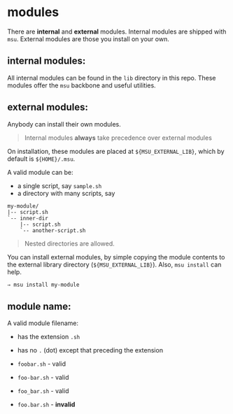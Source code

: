 
# modules

There are **internal** and **external** modules. Internal modules are shipped with `msu`. External modules are those you install on your own.


## internal modules:

All internal modules can be found in the `lib` directory in this repo. These modules offer the `msu` backbone and useful utilities.


## external modules:

Anybody can install their own modules.

> Internal modules **always** take precedence over external modules

On installation, these modules are placed at `${MSU_EXTERNAL_LIB}`, which by default is `${HOME}/.msu`.

A valid module can be:
  * a single script, say `sample.sh`
  * a directory with many scripts, say
```
my-module/
|-- script.sh
`-- inner-dir
    |-- script.sh
    `-- another-script.sh
```

> Nested directories are allowed.

You can install external modules, by simple copying the module contents to the external library directory (`${MSU_EXTERNAL_LIB}`). Also, `msu install` can help.

```bash
⇒ msu install my-module
```


## module name:

A valid module filename:
  * has the extension `.sh`
  * has no `.` (dot) except that preceding the extension

* `foobar.sh` - valid
* `foo-bar.sh` - valid
* `foo_bar.sh` - valid
* `foo.bar.sh` - **invalid**
